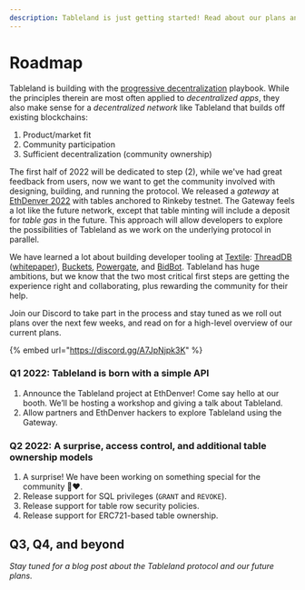 ```yaml
---
description: Tableland is just getting started! Read about our plans and next steps below.
---
```


# Roadmap

Tableland is building with the [progressive decentralization](https://variant.fund/writing/progressive-decentralization-a-playbook-for-building) playbook. While the principles therein are most often applied to _decentralized apps_, they also make sense for a _decentralized network_ like Tableland that builds off existing blockchains:

1. Product/market fit
2. Community participation
3. Sufficient decentralization (community ownership)

The first half of 2022 will be dedicated to step (2), while we've had great feedback from users, now we want to get the community involved with designing, building, and running the protocol. We released a _gateway_ at [EthDenver 2022](https://www.ethdenver.com) with tables anchored to Rinkeby testnet. The Gateway feels a lot like the future network, except that table minting will include a deposit for _table gas_ in the future. This approach will allow developers to explore the possibilities of Tableland as we work on the underlying protocol in parallel.

We have learned a lot about building developer tooling at [Textile](https://textile.io): [ThreadDB](https://github.com/textileio/go-threads) ([whitepaper](https://docsend.com/view/gu3ywqi)), [Buckets](https://github.com/textileio/textile), [Powergate](https://github.com/textileio/powergate), and [BidBot](https://github.com/textileio/bidbot). Tableland has huge ambitions, but we know that the two most critical first steps are getting the experience right and collaborating, plus rewarding the community for their help.&#x20;

Join our Discord to take part in the process and stay tuned as we roll out plans over the next few weeks, and read on for a high-level overview of our current plans.

{% embed url="https://discord.gg/A7JpNjpk3K" %}

### Q1 2022: Tableland is born with a simple API

1. Announce the Tableland project at EthDenver! Come say hello at our booth. We’ll be hosting a workshop and giving a talk about Tableland.
2. Allow partners and EthDenver hackers to explore Tableland using the Gateway.

### Q2 2022: A surprise, access control, and additional table ownership models

1. A surprise! We have been working on something special for the community 🙇❤️.
2. Release support for SQL privileges (`GRANT` and `REVOKE`).
3. Release support for table row security policies.
4. Release support for ERC721-based table ownership.

## Q3, Q4, and beyond

_Stay tuned for a blog post about the Tableland protocol and our future plans._
